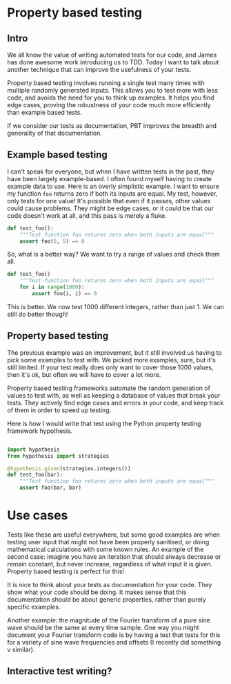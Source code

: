 # Property based testing


## Intro

We all know the value of writing automated tests for our code, and James has 
done awesome work introducing us to TDD.  Today I want to talk about another 
technique that can improve the usefulness of your tests.

Property based testing involves running a single test many times with multiple 
randomly generated inputs.  This allows you to test more with less code, and 
avoids the need for you to think up examples.  It helps you find edge cases, 
proving the robustness of your code much more efficiently than example based 
tests.

If we consider our tests as documentation, PBT improves the breadth and 
generality of that documentation.


## Example based testing

I can't speak for everyone, but when I have written tests in the past, they 
have been largely example-based.  I often found myself having to create example 
data to use.  Here is an overly simplistic example.  I want to ensure my 
function `foo` returns zero if both its inputs are equal.  My test, however, 
only tests for one value!  It's possible that even if it passes, other values 
could cause problems.  They might be edge cases, or it could be that our code 
doesn't work at all, and this pass is merely a fluke.

```python
def test_foo():
    """Test function foo returns zero when both inputs are equal"""
    assert foo(5, 5) == 0
```

So, what is a better way?  We want to try a range of values and check them all.

```python
def test_foo()
    """Test function foo returns zero when both inputs are equal"""
    for i in range(1000):
        assert foo(i, i) == 0
```

This is better.  We now test 1000 different integers, rather than just 1.  We 
can still do better though!


## Property based testing

The previous example was an improvement, but it still involved us having to 
pick some examples to test with.  We picked more examples, sure, but it's still 
limited.  If your test really does only want to cover those 1000 values, then 
it's ok, but often we will have to cover a lot more.

Property based testing frameworks automate the random generation of values to 
test with, as well as keeping a database of values that break your tests.  They 
actively find edge cases and errors in your code, and keep track of them in 
order to speed up testing.

Here is how I would write that test using the Python property testing framework 
hypothesis.

```python

import hypothesis
from hypothesis import strategies

@hypothesis.given(strategies.integers())
def test_foo(bar):
    """Test function foo returns zero when both inputs are equal"""
    assert foo(bar, bar)
```

# Use cases

Tests like these are useful everywhere, but some good examples are when testing 
user input that might not have been properly sanitised, or doing mathematical 
calculations with some known rules.  An example of the second case: imagine you 
have an iteration that should always decrease or remain constant, but never 
increase, regardless of what input it is given.  Property based testing is 
perfect for this!

It is nice to think about your tests as documentation for your code.  They show 
what your code should be doing.  It makes sense that this documentation should 
be about generic properties, rather than purely specific examples.

Another example: the magnitude of the Fourier transform of a pure sine wave 
should be the same at every time sample.  One way you might document your 
Fourier transform code is by having a test that tests for this for a variety of 
sine wave frequencies and offsets (I recently did something v similar).

## Interactive test writing?
